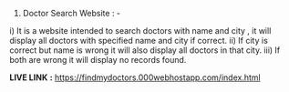 1) Doctor Search Website : -

i) It is a website intended to search doctors with name and city , it will display all doctors with specified name and city if correct.
ii) If city is correct but name is wrong it will also display all doctors in that city.
iii) If both are wrong it will display no records found.
  
  **LIVE LINK** **:** https://findmydoctors.000webhostapp.com/index.html
